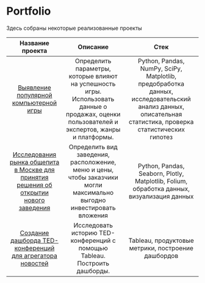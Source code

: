 # Portfolio
Здесь собраны некоторые реализованные проекты

| Название проекта  | Описание        | Стек          |
|:-----------------: |:---------------:| :-------------:|
 [Выявление популярной компьютерной игры](https://github.com/Arinich/Portfolio/tree/main/Game%20success)|Определить параметры, которые влияют на успешность игры. Использовать данные о продажах, оценки пользователей и экспертов, жанры и платформы.|  Python, Pandas, NumPy, SciPy, Matplotlib, предобработка данных, исследовательский анализ данных, описательная статистика, проверка статистических гипотез|
| [Исследования рынка общепита в Москве для принятия решения об открытии нового заведения](https://github.com/Arinich/Portfolio/tree/main/Сatering%20business)| Определить вид заведения, расположение, меню и цены, чтобы заказчики могли максимально выгодно инвестировать вложения| Python, Pandas, Seaborn, Plotly, Matplotlib, Folium, обработка данных, визуализация данных|
| [Создание дашборда TED-конференций для агрегатора новостей](https://github.com/Arinich/Portfolio/tree/main/TED-conference%20(Tableau))| Исследовать историю TED-конференций с помощью Tableau. Построить дашборды. | Tableau, продуктовые метрики, построение дашбордов|
